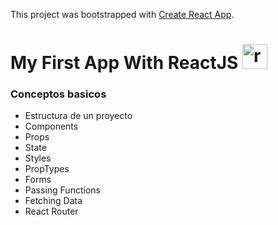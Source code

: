 This project was bootstrapped with [Create React App](https://github.com/facebook/create-react-app).

# My First App With ReactJS <img src="https://camo.githubusercontent.com/5a854f8dc065b628da0dd42fd83eddaf07e75027/68747470733a2f2f692e67697068792e636f6d2f6d656469612f654e41736a4f353574506267616f72376d612f323030772e77656270" alt="react"   height="40"/>


### Conceptos basicos 

- Estructura de un proyecto
- Components
- Props
- State
- Styles
- PropTypes
- Forms
- Passing Functions
- Fetching Data
- React Router


